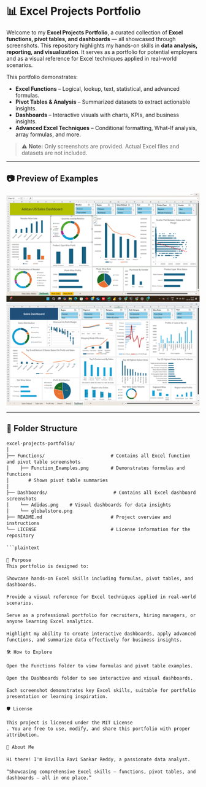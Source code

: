 # 📊 Excel Projects Portfolio

Welcome to my **Excel Projects Portfolio**, a curated collection of **Excel functions, pivot tables, and dashboards** — all showcased through screenshots. This repository highlights my hands-on skills in **data analysis, reporting, and visualization**. It serves as a portfolio for potential employers and as a visual reference for Excel techniques applied in real-world scenarios.  

This portfolio demonstrates:  
- **Excel Functions** – Logical, lookup, text, statistical, and advanced formulas.  
- **Pivot Tables & Analysis** – Summarized datasets to extract actionable insights.  
- **Dashboards** – Interactive visuals with charts, KPIs, and business insights.  
- **Advanced Excel Techniques** – Conditional formatting, What-If analysis, array formulas, and more.

> ⚠️ **Note:** Only screenshots are provided. Actual Excel files and datasets are not included.

---

## 📷 Preview of Examples

![dashboard1](dashboard/Adidas.png)  
![dashboard2](dashboard/globalstore.png)

---

## 📂 Folder Structure

```plaintext
excel-projects-portfolio/
│
├── Functions/                        # Contains all Excel function and pivot table screenshots
│    ├── Function_Examples.png        # Demonstrates formulas and functions
│       # Shows pivot table summaries
│
├── Dashboards/                        # Contains all Excel dashboard screenshots
│    └── Adidas.png    # Visual dashboards for data insights
│    └── globalstore.png 
├── README.md                         # Project overview and instructions
└── LICENSE                           # License information for the repository

```plaintext

🎯 Purpose
This portfolio is designed to:

Showcase hands-on Excel skills including formulas, pivot tables, and dashboards.

Provide a visual reference for Excel techniques applied in real-world scenarios.

Serve as a professional portfolio for recruiters, hiring managers, or anyone learning Excel analytics.

Highlight my ability to create interactive dashboards, apply advanced functions, and summarize data effectively for business insights.

🛠️ How to Explore

Open the Functions folder to view formulas and pivot table examples.

Open the Dashboards folder to see interactive and visual dashboards.

Each screenshot demonstrates key Excel skills, suitable for portfolio presentation or learning inspiration.

🛡️ License

This project is licensed under the MIT License
. You are free to use, modify, and share this portfolio with proper attribution.

🌟 About Me

Hi there! I'm Bovilla Ravi Sankar Reddy, a passionate data analyst.

“Showcasing comprehensive Excel skills — functions, pivot tables, and dashboards — all in one place.”

